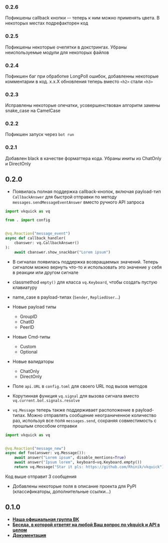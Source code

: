 ### 0.2.6

Пофикшены callback кнопки -- теперь к ним можно применять цвета. В некоторых местах подрефакторен код

### 0.2.5

Пофикшены некоторые очепятки в докстрингах. Убраны неиспользуемые модули для некоторых файлов

### 0.2.4

Пофикшен баг при обработке LongPoll ошибок, добавленны некоторые комментарии в код. x.x.X обновления теперь вместо `<h2>` стали `<h3>`

### 0.2.3

Исправлены некоторые опечатки, усовершенствован алгоритм замены snake_case на CamelCase

### 0.2.2

Пофикшен запуск через `bot run`

### 0.2.1

Добавлен black в качестве форматтера кода. Убраны иниты из ChatOnly и DirectOnly

## 0.2.0
* Появилась полная поддержка callback-кнопок, включая payload-тип `CallbackAnswer` для быстрой отправки по методу `messages.sendMessageEventAnswer` вместо ручного API запроса

```python
import vkquick as vq

from . import config


@vq.Reaction("message_event")
async def callback_handler(
    cbanswer: vq.CallbackAnswer()
):
    await cbanswer.show_snackbar("Lorem ipsum")
```

* В сигналах появилась поддержка возвращаемых значений. Теперь сигналом можно  вернуть что-то и использовать это значение у себя в реакции или другом сигнале
* classmethod `empty()` для класса `vq.Keyboard`, чтобы создать пустую клавиатуру
* name_case в payload-типах (`Sender`, `RepliedUser`...)
* Новые payload типы
    * GroupID
    * ChatID
    * PeerID

* Новые Cmd-типы
    * Custom
    * Optional

* Новые валидаторы
    * ChatOnly
    * DirectOnly

* Поле `api.URL` в `config.toml` для своего URL под вызов методов
* Корутинная функция `vq.signal` для вызова сигнала вместо `vq.current.bot.signals.resolve`
* `vq.Message` теперь также поддерживает расположение в payload-типах. Можно отправлять сообщение неограниченное количество раз, используя все поля `messages.send`, сохраняя совместимость с прошлым способом отправки

```python
import vkquick as vq


@vq.Reaction("message_new")
async def foo(answer: vq.Message()):
    await answer("Lorem ipsum", disable_mentions=True)
    await answer("Ipsum lorem", keyboard=vq.Keyboard.empty())
    return vq.Message("Star it pls: https://github.com/Rhinik/vkquick")
```

Код выше отправит 3 сообщения

* Добавлены некоторые поля в описание проекта для PyPI (классификаторы, дополнительные ссылки...)

## 0.1.0
* [__Наша официальная группа ВК__](https://vk.com/vkquick)
* [__Беседа, в которой ответят на любой Ваш вопрос по vkquick и API в целом__](https://vk.me/join/AJQ1dzLqwBeU7O0H_oJZYNjD)
* [__Документация__](https://rhinik.github.io)

